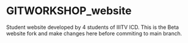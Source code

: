 # GITWORKSHOP_website
Student website developed by 4 students of IIITV ICD.
This is the Beta website fork and make changes here before commiting to main branch.

